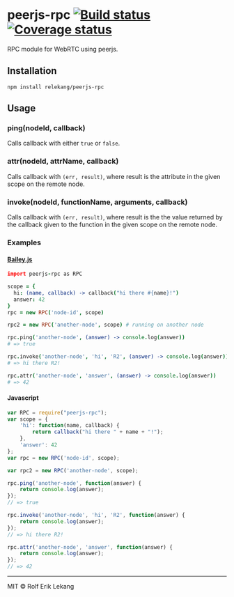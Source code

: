 # peerjs-rpc [![Build status](https://ci.frigg.io/badges/relekang/peerjs-rpc/)](https://ci.frigg.io/relekang/peerjs-rpc/last/) [![Coverage status](https://ci.frigg.io/badges/coverage/relekang/peerjs-rpc/)](https://ci.frigg.io/relekang/peerjs-rpc/last/)

RPC module for WebRTC using peerjs.

## Installation

```
npm install relekang/peerjs-rpc
```

## Usage
### ping(nodeId, callback)
Calls callback with either `true` or `false`.

### attr(nodeId, attrName, callback)
Calls callback with `(err, result)`, where result is the attribute in the given scope on the remote node.

### invoke(nodeId, functionName, arguments, callback)
Calls callback with `(err, result)`, where result is the the value returned by the callback given to the function in the given scope on the remote node.

### Examples
#### [Bailey.js](http://haeric.github.io/bailey.js/)
```coffee
import peerjs-rpc as RPC

scope = {
  hi: (name, callback) -> callback("hi there #{name}!")
  answer: 42
}
rpc = new RPC('node-id', scope)

rpc2 = new RPC('another-node', scope) # running on another node

rpc.ping('another-node', (answer) -> console.log(answer))
# => true

rpc.invoke('another-node', 'hi', 'R2', (answer) -> console.log(answer))
# => hi there R2!

rpc.attr('another-node', 'answer', (answer) -> console.log(answer))
# => 42
```

#### Javascript
```javascript
var RPC = require("peerjs-rpc");
var scope = {
    'hi': function(name, callback) {
        return callback("hi there " + name + "!");
    },
    'answer': 42
};
var rpc = new RPC('node-id', scope);

var rpc2 = new RPC('another-node', scope);

rpc.ping('another-node', function(answer) {
    return console.log(answer);
});
// => true

rpc.invoke('another-node', 'hi', 'R2', function(answer) {
    return console.log(answer);
});
// => hi there R2!

rpc.attr('another-node', 'answer', function(answer) {
    return console.log(answer);
});
// => 42
```


----------------------

MIT © Rolf Erik Lekang
